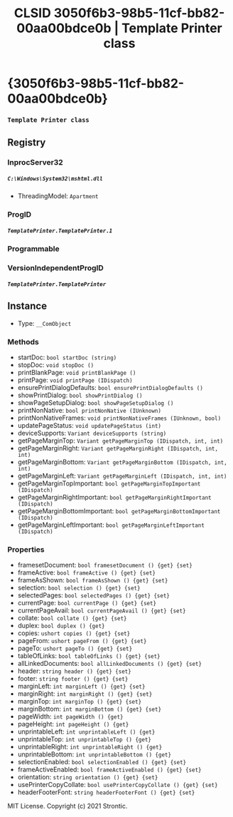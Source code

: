 ﻿---
title: "CLSID 3050f6b3-98b5-11cf-bb82-00aa00bdce0b | Template Printer class"
excerpt: What is COM-Object CLSID 3050f6b3-98b5-11cf-bb82-00aa00bdce0b?
---

# {3050f6b3-98b5-11cf-bb82-00aa00bdce0b}

### `Template Printer class`

## Registry


### InprocServer32

##### `C:\Windows\System32\mshtml.dll`
* ThreadingModel: `Apartment`

### ProgID

##### `TemplatePrinter.TemplatePrinter.1`

### Programmable


### VersionIndependentProgID

##### `TemplatePrinter.TemplatePrinter`

## Instance

* Type: `__ComObject`

### Methods

* startDoc: `bool startDoc (string)`
* stopDoc: `void stopDoc ()`
* printBlankPage: `void printBlankPage ()`
* printPage: `void printPage (IDispatch)`
* ensurePrintDialogDefaults: `bool ensurePrintDialogDefaults ()`
* showPrintDialog: `bool showPrintDialog ()`
* showPageSetupDialog: `bool showPageSetupDialog ()`
* printNonNative: `bool printNonNative (IUnknown)`
* printNonNativeFrames: `void printNonNativeFrames (IUnknown, bool)`
* updatePageStatus: `void updatePageStatus (int)`
* deviceSupports: `Variant deviceSupports (string)`
* getPageMarginTop: `Variant getPageMarginTop (IDispatch, int, int)`
* getPageMarginRight: `Variant getPageMarginRight (IDispatch, int, int)`
* getPageMarginBottom: `Variant getPageMarginBottom (IDispatch, int, int)`
* getPageMarginLeft: `Variant getPageMarginLeft (IDispatch, int, int)`
* getPageMarginTopImportant: `bool getPageMarginTopImportant (IDispatch)`
* getPageMarginRightImportant: `bool getPageMarginRightImportant (IDispatch)`
* getPageMarginBottomImportant: `bool getPageMarginBottomImportant (IDispatch)`
* getPageMarginLeftImportant: `bool getPageMarginLeftImportant (IDispatch)`

### Properties

* framesetDocument: `bool framesetDocument () {get} {set} `
* frameActive: `bool frameActive () {get} {set} `
* frameAsShown: `bool frameAsShown () {get} {set} `
* selection: `bool selection () {get} {set} `
* selectedPages: `bool selectedPages () {get} {set} `
* currentPage: `bool currentPage () {get} {set} `
* currentPageAvail: `bool currentPageAvail () {get} {set} `
* collate: `bool collate () {get} {set} `
* duplex: `bool duplex () {get} `
* copies: `ushort copies () {get} {set} `
* pageFrom: `ushort pageFrom () {get} {set} `
* pageTo: `ushort pageTo () {get} {set} `
* tableOfLinks: `bool tableOfLinks () {get} {set} `
* allLinkedDocuments: `bool allLinkedDocuments () {get} {set} `
* header: `string header () {get} {set} `
* footer: `string footer () {get} {set} `
* marginLeft: `int marginLeft () {get} {set} `
* marginRight: `int marginRight () {get} {set} `
* marginTop: `int marginTop () {get} {set} `
* marginBottom: `int marginBottom () {get} {set} `
* pageWidth: `int pageWidth () {get} `
* pageHeight: `int pageHeight () {get} `
* unprintableLeft: `int unprintableLeft () {get} `
* unprintableTop: `int unprintableTop () {get} `
* unprintableRight: `int unprintableRight () {get} `
* unprintableBottom: `int unprintableBottom () {get} `
* selectionEnabled: `bool selectionEnabled () {get} {set} `
* frameActiveEnabled: `bool frameActiveEnabled () {get} {set} `
* orientation: `string orientation () {get} {set} `
* usePrinterCopyCollate: `bool usePrinterCopyCollate () {get} {set} `
* headerFooterFont: `string headerFooterFont () {get} {set} `

MIT License. Copyright (c) 2021 Strontic.


